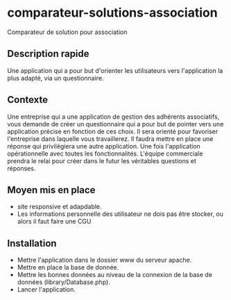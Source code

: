 # comparateur-solutions-association

Comparateur de solution pour association

## Description rapide

Une application qui a pour but d'orienter les utilisateurs vers l'application la plus adapté, via un questionnaire.

## Contexte

Une entreprise qui a une application de gestion des adhérents associatifs, vous demande de créer un questionnaire qui a pour but de pointer vers une application précise en fonction de ces choix. Il sera orienté pour favoriser l'entreprise dans laquelle vous travaillerez. Il faudra mettre en place une réponse qui privilégiera une autre application. Une fois l'application opérationnelle avec toutes les fonctionnalités. L'équipe commerciale prendra le relai pour créer dans le futur les véritables questions et réponses.

## Moyen mis en place

- site responsive et adapdable.
- Les informations personnelle des utilisateur ne dois pas être stocker, ou alors il faut faire une CGU

## Installation

- Mettre l'application dans le dossier www du serveur apache.
- Mettre en place la base de donnée.
- Mettre les bonnes données au niveau de la connexion de la base de données (library/Database.php).
- Lancer l'application.
